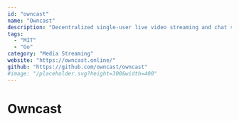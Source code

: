 ```yaml
---
id: "owncast"
name: "Owncast"
description: "Decentralized single-user live video streaming and chat server for running your own live streams similar in style to the large mainstream options."
tags:
  - "MIT"
  - "Go"
category: "Media Streaming"
website: "https://owncast.online/"
github: "https://github.com/owncast/owncast"
#image: "/placeholder.svg?height=300&width=400"
---
```


# Owncast
